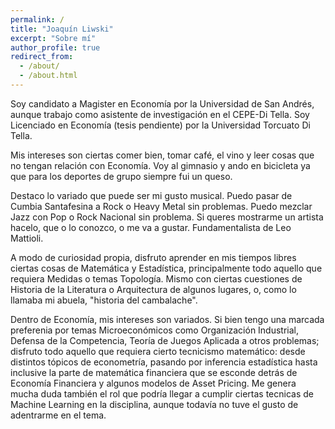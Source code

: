 ```yaml
---
permalink: /
title: "Joaquín Liwski"
excerpt: "Sobre mí"
author_profile: true
redirect_from: 
  - /about/
  - /about.html
---
```

Soy candidato a Magister en Economía por la Universidad de San Andrés, aunque trabajo como asistente de investigación en el CEPE-Di Tella. Soy Licenciado en Economía (tesis pendiente) por la Universidad Torcuato Di Tella.

Mis intereses son ciertas comer bien, tomar café, el vino y leer cosas que no tengan relación con Economía. Voy al gimnasio y ando en bicicleta ya que para los deportes de grupo siempre fui un queso. 

Destaco lo variado que puede ser mi gusto musical. Puedo pasar de Cumbia Santafesina a Rock o Heavy Metal sin problemas. Puedo mezclar Jazz con Pop o Rock Nacional sin problema. Si queres mostrarme un artista hacelo, que o lo conozco, o me va a gustar. Fundamentalista de Leo Mattioli.

A modo de curiosidad propia, disfruto aprender en mis tiempos libres ciertas cosas de Matemática y Estadística, principalmente todo aquello que requiera Medidas o temas Topología. Mismo con ciertas cuestiones de Historia de la Literatura o Arquitectura de algunos lugares, o, como lo llamaba mi abuela, "historia del cambalache". 

Dentro de Economía, mis intereses son variados. Si bien tengo una marcada preferenia por temas Microeconómicos como Organización Industrial, Defensa de la Competencia, Teoría de Juegos Aplicada a otros problemas; disfruto todo aquello que requiera cierto tecnicismo matemático: desde distintos tópicos de econometría, pasando por inferencia estadística hasta inclusive la parte de matemática financiera que se esconde detrás de Economía Financiera y algunos modelos de Asset Pricing. Me genera mucha duda también el rol que podría llegar a cumplir ciertas tecnicas de Machine Learning en la disciplina, aunque todavía no tuve el gusto de adentrarme en el tema.
